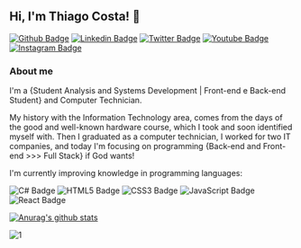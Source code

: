## Hi, I'm Thiago Costa! 👋

[![Github Badge](https://img.shields.io/badge/-Github-000?style=flat-square&logo=Github&logoColor=white&link=https://github.com/thmoreiracosta)](https://github.com/thmoreiracosta)
[![Linkedin Badge](https://img.shields.io/badge/-Linkedin-blue?style=flat-square&logo=Linkedin&logoColor=white&link=https://www.linkedin.com/in/thmoreiracosta)](https://www.linkedin.com/in/thmoreiracosta)
[![Twitter Badge](https://img.shields.io/badge/-Twitter-1ca0f1?style=flat-square&labelColor=1ca0f1&logo=twitter&logoColor=white&link=https://twitter.com/thmoreiracosta)](https://twitter.com/thmoreiracosta)
[![Youtube Badge](https://img.shields.io/badge/-YouTube-ff0000?style=flat-square&labelColor=ff0000&logo=youtube&logoColor=white&link=https://www.youtube.com/user/fink021/featured)](https://www.youtube.com/user/fink021/featured)
[![Instagram Badge](https://img.shields.io/badge/-Instagram-E4405F?style=flat-square&logo=instagram&logoColor=white&link=https://www.instagram.com/thmoreiracosta)](https://www.instagram.com/thmoreiracosta)


### About me
I'm a {Student Analysis and Systems Development | Front-end e Back-end Student} and Computer Technician.


My history with the Information Technology area, comes from the days of the good and well-known hardware course, which I took and soon identified myself with. Then I graduated as a computer technician, I worked for two IT companies, and today I'm focusing on programming {Back-end and Front-end >>> Full Stack} if God wants!

I'm currently improving knowledge in programming languages:

![C# Badge](https://img.shields.io/badge/C%23-239120?style=for-the-badge&logo=c-sharp&logoColor=white)
![HTML5 Badge](https://img.shields.io/badge/HTML5-E34F26?style=for-the-badge&logo=html5&logoColor=white)
![CSS3 Badge](https://img.shields.io/badge/CSS3-1572B6?style=for-the-badge&logo=css3&logoColor=white)
![JavaScript Badge](https://img.shields.io/badge/JavaScript-323330?style=for-the-badge&logo=javascript&logoColor=F7DF1E)
![React Badge](https://img.shields.io/badge/React-20232A?style=for-the-badge&logo=react&logoColor=61DAFB)



[![Anurag's github stats](https://github-readme-stats.vercel.app/api?username=Naereen&theme=blue-green)](https://github.com/thmoreiracosta/github-readme-stats)

![1](https://github-readme-stats.vercel.app/api/top-langs/?username=Naereen&theme=blue-green)



